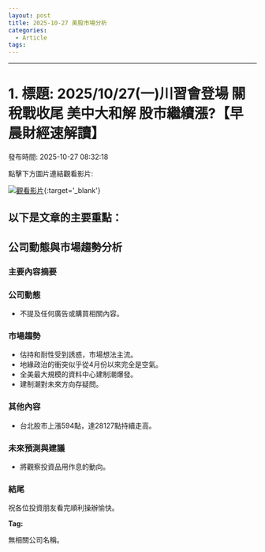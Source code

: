 ```yaml
---
layout: post
title: 2025-10-27 美股市場分析
categories:
  - Article
tags:
---
```


---
# 1. 標題: 2025/10/27(一)川習會登場 關稅戰收尾 美中大和解 股市繼續漲?【早晨財經速解讀】
發布時間: 2025-10-27 08:32:18

點擊下方圖片連結觀看影片:

 [![觀看影片](https://i.ytimg.com/vi/tM7jpHQeAY0/sddefault_live.jpg)](https://www.youtube.com/watch?v=tM7jpHQeAY0){:target='_blank'}

## 以下是文章的主要重點：

## 公司動態與市場趨勢分析
### 主要內容摘要
### 公司動態
*   不提及任何廣告或購買相關內容。
### 市場趨勢
*   估持和耐性受到誘惑，市場想法主流。
*   地緣政治的衝突似乎從4月份以來完全是空氣。
*   全美最大規模的資料中心建制潮爆發。
*   建制潮對未來方向存疑問。
### 其他內容
*   台北股市上漲594點，達28127點持續走高。
### 未來預測與建議
*   將觀察投資品用作息的動向。
### 結尾
祝各位投資朋友看完順利操辦愉快。

**Tag:**

無相關公司名稱。

